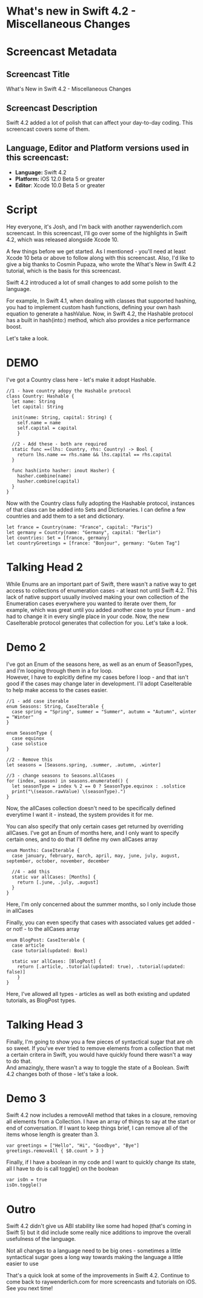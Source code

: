 # What's new in Swift 4.2 - Miscellaneous Changes


# Screencast Metadata

## Screencast Title

What's New in Swift 4.2 - Miscellaneous Changes

## Screencast Description

Swift 4.2 added a lot of polish that can affect your day-to-day coding.  This screencast covers some of them.   

## Language, Editor and Platform versions used in this screencast:

* **Language:** Swift 4.2
* **Platform:** iOS 12.0 Beta 5 or greater
* **Editor**: Xcode 10.0 Beta 5 or greater


# Script

Hey everyone, it's Josh, and I'm back with another raywenderlich.com screencast.  In this 
screencast, I'll go over some of the highlights in Swift 4.2, which was released 
alongside Xcode 10.

A few things before we get started.  As I mentioned - you'll need at least Xcode 10 beta 
or above to follow along with this screencast.  Also, I'd like to give a big thanks to 
Cosmin Pupaza, who wrote the What's New in Swift 4.2 tutorial, which is the basis for this 
screencast.

Swift 4.2 introduced a lot of small changes to add some polish to the language.  

For example, In Swift 4.1, when dealing with classes that supported hashing, you had to implement custom hash functions, defining your
own hash equation to generate a hashValue.  Now, in Swift 4.2, the Hashable protocol has a built in hash(into:) method, which also
provides a nice performance boost.

Let's take a look.


# DEMO

I've got a Country class here - let's make it adopt Hashable.  

```
//1 - have country adopy the Hashable protocol
class Country: Hashable {
  let name: String
  let capital: String

  init(name: String, capital: String) {
    self.name = name
    self.capital = capital
    }

  //2 - Add these - both are required
  static func ==(lhs: Country, rhs: Country) -> Bool {
    return lhs.name == rhs.name && lhs.capital == rhs.capital
  }

  func hash(into hasher: inout Hasher) {
    hasher.combine(name)
    hasher.combine(capital)
  }
}
```

Now with the Country class fully adopting the Hashable protocol, instances of that class can
be added into Sets and Dictionaries.  I can define a few countries and add them to a set and dictionary.

```
let france = Country(name: "France", capital: "Paris")
let germany = Country(name: "Germany", capital: "Berlin")
let countries: Set = [france, germany]
let countryGreetings = [france: "Bonjour", germany: "Guten Tag"]
```

# Talking Head 2

While Enums are an important part of Swift, there wasn't a native way to get access to collections of enumeration cases - 
at least not until Swift 4.2.  This lack of native support usually involved making your own collection of the Enumeration cases 
everywhere you wanted to iterate over them, for example, which was great until you added another case to your Enum - and had to change
it in every single place in your code.  Now, the new CaseIterable protocol generates that collection for you.  Let's take a look.

# Demo 2

I've got an Enum of the seasons here, as well as an enum of SeasonTypes, and I'm looping through them in a for loop.  
However, I have to explcitly define my cases before I loop - and that isn't good if the cases may change later in development.  I'll adopt CaseIterable
to help make access to the cases easier.  

```
//1 - add case iterable 
enum Seasons: String, CaseIterable {
  case spring = "Spring", summer = "Summer", autumn = "Autumn", winter = "Winter"
}

enum SeasonType {
  case equinox
  case solstice
}

//2 - Remove this
let seasons = [Seasons.spring, .summer, .autumn, .winter]

//3 - change seasons to Seasons.allCases
for (index, season) in seasons.enumerated() {
  let seasonType = index % 2 == 0 ? SeasonType.equinox : .solstice
  print("\(season.rawValue) \(seasonType).")
}
```

Now, the allCases collection doesn't need to be specifically defined everytime I want it - instead, the system provides it for me. 

You can also specify that only certain cases get returned by overriding allCases.  I've got an Enum of months here, and I only
want to specify certain ones, and to do that I'll define my own allCases array

```
enum Months: CaseIterable {
  case january, february, march, april, may, june, july, august, september, october, november, december

  //4 - add this
  static var allCases: [Months] {
    return [.june, .july, .august]
  }
}
```
Here, I'm only concerned about the summer months, so I only include those in allCases

Finally, you can even specify that cases with associated values get added - or not! - to the allCases array

```
enum BlogPost: CaseIterable {
  case article
  case tutorial(updated: Bool)

  static var allCases: [BlogPost] {
    return [.article, .tutorial(updated: true), .tutorial(updated: false)]
    }
}
```
Here, I've allowed all types - articles as well as both existing and updated tutorials, as BlogPost types.  


# Talking Head 3

Finally, I'm going to show you a few pieces of syntactical sugar that are oh so sweet.  If you've ever tried to remove
elements from a collection that met a certain critera in Swift, you would have quickly found there wasn't a way to do that.  
And amazingly, there wasn't a way to toggle the state of a Boolean.  Swift 4.2 changes both of those - let's take a look.


# Demo 3

Swift 4.2 now includes a removeAll method that takes in a closure, removing all elements from a Collection.  I have an array 
of things to say at the start or end of conversation.  If I want to keep things brief, I can remove all of the items whose length is greater than 3.

```
var greetings = ["Hello", "Hi", "Goodbye", "Bye"]
greetings.removeAll { $0.count > 3 }
```

Finally, if I have a boolean in my code and I want to quickly change its state, all I have to do is call toggle() on the boolean

```
var isOn = true
isOn.toggle()
```



# Outro

Swift 4.2 didn't give us ABI stability like some had hoped (that's coming in Swift 5) 
but it did include some really nice additions to improve the overall usefulness of the 
language.

Not all changes to a language need to be big ones - sometimes a little syntactical 
sugar goes a long way towards making the language a little easier to use
 
 That's a quick look at some of the improvements in Swift 4.2.  Continue to come back to 
 raywenderlich.com for more screencasts and tutorials on iOS.  See you next time!
